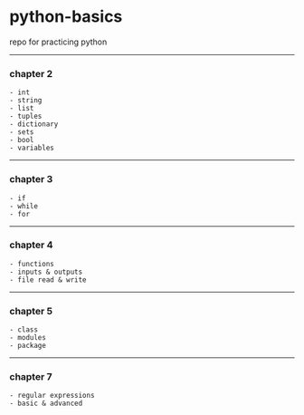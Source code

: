 # python-basics
repo for practicing python 

---
### chapter 2
    - int
    - string
    - list
    - tuples
    - dictionary
    - sets
    - bool
    - variables
    
---
### chapter 3
    - if
    - while
    - for
    
---
### chapter 4
    - functions
    - inputs & outputs
    - file read & write
    
---
### chapter 5
    - class
    - modules
    - package

---
### chapter 7
    - regular expressions
    - basic & advanced